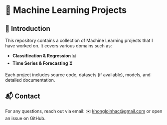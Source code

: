 # 🚀 Machine Learning Projects

## 📌 Introduction
This repository contains a collection of Machine Learning projects that I have worked on. It covers various domains such as:
- **Classification & Regression** 📊
- **Time Series & Forecasting** ⏳

Each project includes source code, datasets (if available), models, and detailed documentation.

## 📬 Contact
For any questions, reach out via email: ✉️ khongloinhac@gmail.com or open an issue on GitHub.
